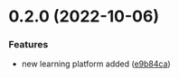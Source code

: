# 0.2.0 (2022-10-06)


### Features

* new learning platform added ([e9b84ca](https://github.com/Atharv181/free-Web3-resources/commit/e9b84ca97bdb932b265d121c533884e3ee7bb1f3))




